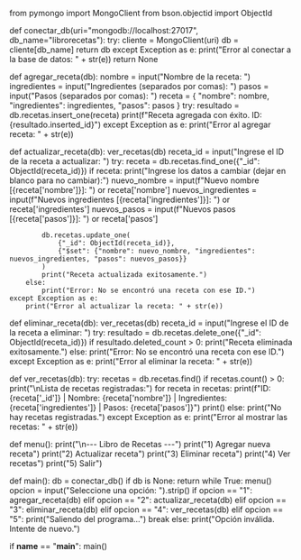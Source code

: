 from pymongo import MongoClient
from bson.objectid import ObjectId


def conectar_db(uri="mongodb://localhost:27017", db_name="librorecetas"):
    try:
        cliente = MongoClient(uri)
        db = cliente[db_name]
        return db
    except Exception as e:
        print("Error al conectar a la base de datos: " + str(e))
        return None


def agregar_receta(db):
    nombre = input("Nombre de la receta: ")
    ingredientes = input("Ingredientes (separados por comas): ")
    pasos = input("Pasos (separados por comas): ")
    receta = {
        "nombre": nombre,
        "ingredientes": ingredientes,
        "pasos": pasos
    }
    try:
        resultado = db.recetas.insert_one(receta)
        print(f"Receta agregada con éxito. ID: {resultado.inserted_id}")
    except Exception as e:
        print("Error al agregar receta: " + str(e))


def actualizar_receta(db):
    ver_recetas(db)
    receta_id = input("Ingrese el ID de la receta a actualizar: ")
    try:
        receta = db.recetas.find_one({"_id": ObjectId(receta_id)})
        if receta:
            print("Ingrese los datos a cambiar (dejar en blanco para no cambiar):")
            nuevo_nombre = input(f"Nuevo nombre [{receta['nombre']}]: ") or receta['nombre']
            nuevos_ingredientes = input(f"Nuevos ingredientes [{receta['ingredientes']}]: ") or receta['ingredientes']
            nuevos_pasos = input(f"Nuevos pasos [{receta['pasos']}]: ") or receta['pasos']

            db.recetas.update_one(
                {"_id": ObjectId(receta_id)},
                {"$set": {"nombre": nuevo_nombre, "ingredientes": nuevos_ingredientes, "pasos": nuevos_pasos}}
            )
            print("Receta actualizada exitosamente.")
        else:
            print("Error: No se encontró una receta con ese ID.")
    except Exception as e:
        print("Error al actualizar la receta: " + str(e))


def eliminar_receta(db):
    ver_recetas(db)
    receta_id = input("Ingrese el ID de la receta a eliminar: ")
    try:
        resultado = db.recetas.delete_one({"_id": ObjectId(receta_id)})
        if resultado.deleted_count > 0:
            print("Receta eliminada exitosamente.")
        else:
            print("Error: No se encontró una receta con ese ID.")
    except Exception as e:
        print("Error al eliminar la receta: " + str(e))


def ver_recetas(db):
    try:
        recetas = db.recetas.find()
        if recetas.count() > 0:
            print("\nLista de recetas registradas:")
            for receta in recetas:
                print(f"ID: {receta['_id']} | Nombre: {receta['nombre']} | Ingredientes: {receta['ingredientes']} | Pasos: {receta['pasos']}")
            print()
        else:
            print("No hay recetas registradas.")
    except Exception as e:
        print("Error al mostrar las recetas: " + str(e))


def menu():
    print("\n--- Libro de Recetas ---")
    print("1) Agregar nueva receta")
    print("2) Actualizar receta")
    print("3) Eliminar receta")
    print("4) Ver recetas")
    print("5) Salir")


def main():
    db = conectar_db()
    if db is None:
        return
    while True:
        menu()
        opcion = input("Seleccione una opción: ").strip()
        if opcion == "1":
            agregar_receta(db)
        elif opcion == "2":
            actualizar_receta(db)
        elif opcion == "3":
            eliminar_receta(db)
        elif opcion == "4":
            ver_recetas(db)
        elif opcion == "5":
            print("Saliendo del programa...")
            break
        else:
            print("Opción inválida. Intente de nuevo.")


if __name__ == "__main__":
    main()
